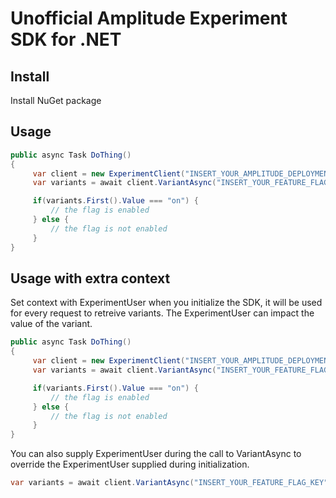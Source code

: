 # Unofficial Amplitude Experiment SDK for .NET

## Install
Install NuGet package

## Usage
```c#
public async Task DoThing()
{
     var client = new ExperimentClient("INSERT_YOUR_AMPLITUDE_DEPLOYMENT_KEY");
     var variants = await client.VariantAsync("INSERT_YOUR_FEATURE_FLAG_KEY");

     if(variants.First().Value === "on") {
         // the flag is enabled
     } else {
         // the flag is not enabled
     }
}
```

## Usage with extra context
Set context with ExperimentUser when you initialize the SDK, it will be used for every request to retreive variants. The ExperimentUser can impact the value of the variant.

```c#
public async Task DoThing()
{
     var client = new ExperimentClient("INSERT_YOUR_AMPLITUDE_DEPLOYMENT_KEY", new ExperimentUser() { UserId = "test2" });
     var variants = await client.VariantAsync("INSERT_YOUR_FEATURE_FLAG_KEY");

     if(variants.First().Value === "on") {
         // the flag is enabled
     } else {
         // the flag is not enabled
     }
}
```
You can also supply ExperimentUser during the call to VariantAsync to override the ExperimentUser supplied during initialization.
```c#
var variants = await client.VariantAsync("INSERT_YOUR_FEATURE_FLAG_KEY", new ExperimentUser() { UserId = "test2" });
```